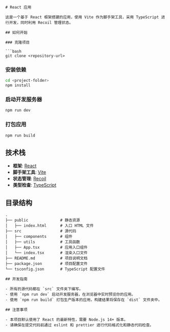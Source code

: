 ```
# React 应用

这是一个基于 React 框架搭建的应用，使用 Vite 作为脚手架工具，采用 TypeScript 进行开发，同时利用 Recoil 管理状态。

## 如何开始

### 克隆项目

```bash
git clone <repository-url>
```

### 安装依赖

```bash
cd <project-folder>
npm install
```

### 启动开发服务器

```bash
npm run dev
```

### 打包应用

```bash
npm run build
```

## 技术栈

- **框架**: [React](https://reactjs.org/)
- **脚手架工具**: [Vite](https://vitejs.dev/)
- **状态管理**: [Recoil](https://recoiljs.org/)
- **类型检查**: [TypeScript](https://www.typescriptlang.org/)

## 目录结构

```
.
├── public              # 静态资源
│   ├── index.html      # 入口 HTML 文件
├── src                 # 源代码
│   ├── components      # 组件
│   ├── utils           # 工具函数
│   ├── App.tsx         # 应用入口组件
│   └── index.tsx       # 渲染入口文件
├── README.md           # 项目说明文档
├── package.json        # 项目配置文件
└── tsconfig.json       # TypeScript 配置文件

## 开发指南

- 所有的源代码都在 `src` 文件夹下编写。
- 使用 `npm run dev` 启动开发服务器，在浏览器中实时预览你的应用。
- 使用 `npm run build` 打包生产版本的应用，构建结果将保存在 `dist` 文件夹中。

## 注意事项

- 本项目默认使用了 React 的最新特性，需要 Node.js 14+ 版本。
- 请确保在提交代码前通过 eslint 和 prettier 进行代码格式化和静态代码检查。
```